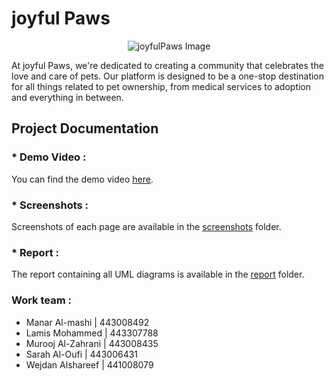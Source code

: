 # joyful Paws

<p align="center">
  <img src="https://github.com/user-attachments/assets/9a31cbc8-1a63-46e2-bcf8-3a9225cd7f5d" alt="joyfulPaws Image" />
</p>

At joyful Paws, we're dedicated to creating a community that celebrates the love and care of pets. Our platform is designed to be a one-stop destination for all things related to pet ownership, from medical services to adoption and everything in between.


## Project Documentation

### * Demo Video :
You can find the demo video [here](./demo_video).

### * Screenshots :
Screenshots of each page are available in the [screenshots](./screenshots) folder.

### * Report :
The report containing all UML diagrams is available in the [report](./report) folder.

### Work team :
* Manar Al-mashi | 443008492
* Lamis Mohammed | 443307788
* Murooj Al-Zahrani | 443008435
* Sarah Al-Oufi | 443006431
* Wejdan Alshareef | 441008079
